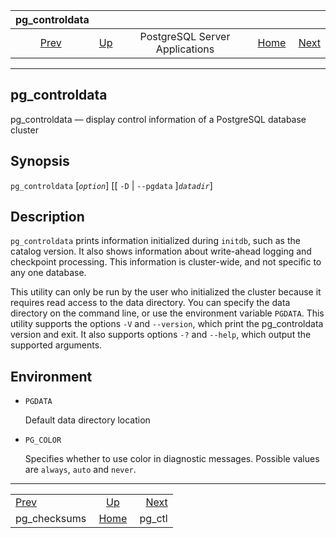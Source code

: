 <!--?xml version="1.0" encoding="UTF-8" standalone="no"?-->

|                pg\_controldata               |                                                              |                                |                                                       |                                   |
| :------------------------------------------: | :----------------------------------------------------------- | :----------------------------: | ----------------------------------------------------: | --------------------------------: |
| [Prev](app-pgchecksums.html "pg_checksums")  | [Up](reference-server.html "PostgreSQL Server Applications") | PostgreSQL Server Applications | [Home](index.html "PostgreSQL 17devel Documentation") |  [Next](app-pg-ctl.html "pg_ctl") |

***

## pg\_controldata

pg\_controldata — display control information of a PostgreSQL database cluster

## Synopsis

`pg_controldata` \[*`option`*] \[\[ `-D` | `--pgdata` ]*`datadir`*]

## Description

`pg_controldata` prints information initialized during `initdb`, such as the catalog version. It also shows information about write-ahead logging and checkpoint processing. This information is cluster-wide, and not specific to any one database.

This utility can only be run by the user who initialized the cluster because it requires read access to the data directory. You can specify the data directory on the command line, or use the environment variable `PGDATA`. This utility supports the options `-V` and `--version`, which print the pg\_controldata version and exit. It also supports options `-?` and `--help`, which output the supported arguments.

## Environment

* `PGDATA`

    Default data directory location

* `PG_COLOR`

    Specifies whether to use color in diagnostic messages. Possible values are `always`, `auto` and `never`.

***

|                                              |                                                              |                                   |
| :------------------------------------------- | :----------------------------------------------------------: | --------------------------------: |
| [Prev](app-pgchecksums.html "pg_checksums")  | [Up](reference-server.html "PostgreSQL Server Applications") |  [Next](app-pg-ctl.html "pg_ctl") |
| pg\_checksums                                |     [Home](index.html "PostgreSQL 17devel Documentation")    |                           pg\_ctl |

